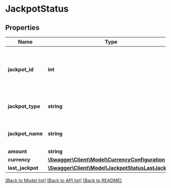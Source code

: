 # JackpotStatus

## Properties
Name | Type | Description | Notes
------------ | ------------- | ------------- | -------------
**jackpot_id** | **int** | Server id of shared jackpot group or unit attached to jackpot. If null, it is a local jackpot group&#39; | [optional] 
**jackpot_type** | **string** | Jackpot types of all system - JACKPOTGROUP - UNIT - SHOP | [optional] 
**jackpot_name** | **string** | Name of jackpot group / shop related to this jackpot. | [optional] 
**amount** | **string** |  | [optional] 
**currency** | [**\Swagger\Client\Model\CurrencyConfiguration**](CurrencyConfiguration.md) |  | [optional] 
**last_jackpot** | [**\Swagger\Client\Model\JackpotStatusLastJackpot**](JackpotStatusLastJackpot.md) |  | [optional] 

[[Back to Model list]](../README.md#documentation-for-models) [[Back to API list]](../README.md#documentation-for-api-endpoints) [[Back to README]](../README.md)



